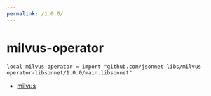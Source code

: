 ```yaml
---
permalink: /1.0.0/
---
```


# milvus-operator

```jsonnet
local milvus-operator = import "github.com/jsonnet-libs/milvus-operator-libsonnet/1.0.0/main.libsonnet"
```



* [milvus](milvus/index.md)
